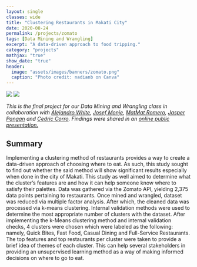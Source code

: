 ```yaml
---
layout: single
classes: wide
title: "Clustering Restaurants in Makati City"
date: 2020-08-24
permalink: /projects/zomato
tags: [Data Mining and Wrangling]
excerpt: "A data-driven approach to food tripping."
category: "projects"
mathjax: "true"
show_date: "true"
header:
  image: "assets/images/banners/zomato.png"
  caption: "Photo credit: nadianb on Canva"
---
```


[![](https://img.shields.io/badge/Github-View_HTML-181717?logo=github)](https://nicoleobrero.github.io/dataproj/zomato.html)  [![](https://img.shields.io/badge/Google_Drive-View_Slides-4285F4?logo=googledrive)](https://drive.google.com/file/d/1kKg_7YeSm0v_-S68hAqz3sJ5NEGTAEfO/view?usp=sharing)

*This is the final project for our Data Mining and Wrangling class in collaboration with [Alejandro White](https://www.linkedin.com/in/alejandro-white/), [Josef Monje](https://www.linkedin.com/in/josefmonje/), [MatMat Romero](https://www.linkedin.com/in/matmatromero/), [Jasper Pangan](https://www.linkedin.com/in/jasperkristianpangan/) and [Cedric Corro](https://www.linkedin.com/in/ec-corro/). Findings were shared in an [online public presentation.](https://www.facebook.com/events/785255198892888/)*

## Summary

Implementing a clustering method of restaurants provides a way to create a data-driven approach of choosing where to eat.  As such, this study sought to find out whether the said method will show significant results especially when done in the city of Makati. This study as well aimed to determine what the cluster’s features are and how it can help someone know where to satisfy their palettes. Data was gathered via the Zomato API, yielding 2,375 data points pertaining to restaurants. Once mined and wrangled, dataset was reduced via multiple factor analysis. After which, the cleaned data was processed via k-means clustering. Internal validation methods were used to determine the most appropriate number of clusters with the dataset. After implementing the k-Means clustering method and internal validation checks, 4 clusters were chosen which were labeled as the following: namely, Quick Bites, Fast Food, Casual Dining and Full-Service Restaurants. The top features and top restaurants per cluster were taken to provide a brief idea of themes of each cluster. This can help several stakeholders in providing an unsupervised learning method as a way of making informed decisions on where to go to eat.